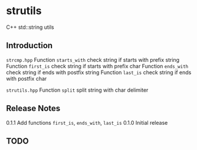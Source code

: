 # strutils

C++ std::string utils

## Introduction

`strcmp.hpp`
Function `starts_with` check string if starts with prefix string
Function `first_is` check string if starts with prefix char
Function `ends_with` check string if ends with postfix string
Function `last_is` check string if ends with postfix char

`strutils.hpp`
Function `split` split string with char delimiter

## Release Notes
0.1.1 Add functions `first_is`, `ends_with`, `last_is` 
0.1.0 Initial release

## TODO
